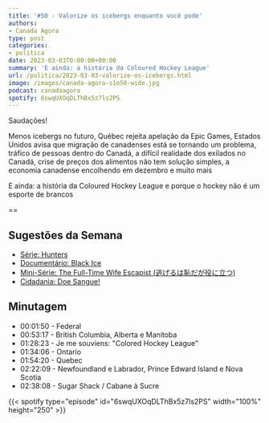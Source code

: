 ```yaml
---
title: '#50 - Valorize os icebergs enquanto você pode'
authors:
- Canada Agora
type: post
categories:
- politica
date: 2023-03-03T0:00:00+00:00
summary: 'E ainda: a história da Coloured Hockey League'
url: /politica/2023-03-03-valorize-os-icebergs.html
image: /images/canada-agora-s1e50-wide.jpg
podcast: canadaagora
spotify: 6swqUXOqDLThBx5z7ls2PS
---
```


Saudações!

Menos icebergs no futuro, Québec rejeita apelação da Epic Games, Estados Unidos avisa que migração de canadenses está se tornando um problema, tráfico de pessoas dentro do Canadá, a difícil realidade dos exilados no Canadá, crise de preços dos alimentos não tem solução simples, a economia canadense encolhendo em dezembro e muito mais

E ainda: a história da Coloured Hockey League e porque o hockey não é um esporte de brancos

==

## Sugestões da Semana
- [Série: Hunters](https://www.imdb.com/title/tt7456722/)
- [Documentário: Black Ice](https://www.imdb.com/title/tt15144270/)
- [Mini-Série: The Full-Time Wife Escapist (逃げるは恥だが役に立つ)](https://www.imdb.com/title/tt5917100/)
- [Cidadania: Doe Sangue!](https://www.blood.ca)

## Minutagem
- 00:01:50 - Federal
- 00:53:17 - British Columbia, Alberta e Manitoba
- 01:28:23 - Je me souviens: "Colored Hockey League"
- 01:34:06 - Ontario
- 01:54:20 - Quebec
- 02:22:09 - Newfoundland e Labrador, Prince Edward Island e Nova Scotia
- 02:38:08 - Sugar Shack / Cabane à Sucre

{{< spotify type="episode" id="6swqUXOqDLThBx5z7ls2PS" width="100%" height="250" >}}
